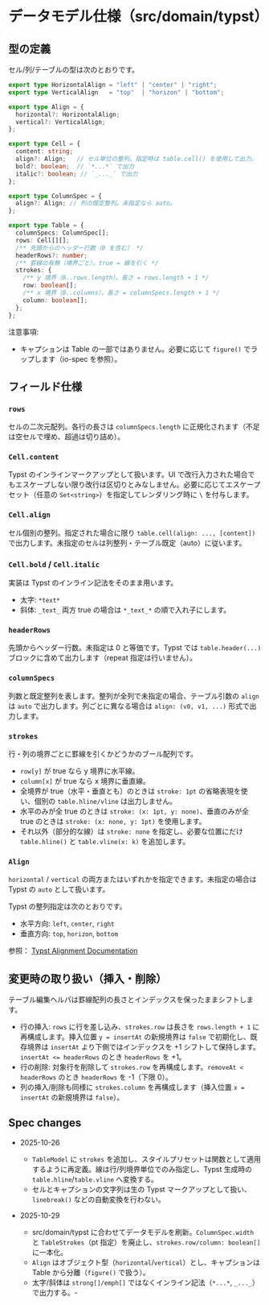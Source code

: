 # データモデル仕様（src/domain/typst）

## 型の定義

セル/列/テーブルの型は次のとおりです。

```ts
export type HorizontalAlign = "left" | "center" | "right";
export type VerticalAlign   = "top"  | "horizon" | "bottom";

export type Align = {
  horizontal?: HorizontalAlign;
  vertical?: VerticalAlign;
};

export type Cell = {
  content: string;
  align?: Align;   // セル単位の整列。指定時は table.cell() を使用して出力。
  bold?: boolean;  // `*...*` で出力
  italic?: boolean; // `_..._` で出力
};

export type ColumnSpec = {
  align?: Align; // 列の既定整列。未指定なら auto。
};

export type Table = {
  columnSpecs: ColumnSpec[];
  rows: Cell[][];
  /** 先頭からのヘッダー行数（0 を含む） */
  headerRows?: number;
  /** 罫線の有無（境界ごと）。true = 線を引く */
  strokes: {
    /** y 境界（0..rows.length）。長さ = rows.length + 1 */
    row: boolean[];
    /** x 境界（0..columns）。長さ = columnSpecs.length + 1 */
    column: boolean[];
  };
};
```

注意事項:

- キャプションは Table の一部ではありません。必要に応じて `figure()` でラップします（io-spec を参照）。

## フィールド仕様

### `rows`

セルの二次元配列。各行の長さは `columnSpecs.length` に正規化されます（不足は空セルで埋め、超過は切り詰め）。

### `Cell.content`

Typst のインラインマークアップとして扱います。UI で改行入力された場合でもエスケープしない限り改行は区切りとみなしません。必要に応じてエスケープセット（任意の `Set<string>`）を指定してレンダリング時に `\` を付与します。

### `Cell.align`

セル個別の整列。指定された場合に限り `table.cell(align: ..., [content])` で出力します。未指定のセルは列整列・テーブル既定（auto）に従います。

### `Cell.bold` / `Cell.italic`

実装は Typst のインライン記法をそのまま用います。
- 太字: `*text*`
- 斜体: `_text_`
両方 true の場合は `*_text_*` の順で入れ子にします。

### `headerRows`

先頭からヘッダー行数。未指定は 0 と等価です。Typst では `table.header(...)` ブロックに含めて出力します（repeat 指定は行いません）。

### `columnSpecs`

列数と既定整列を表します。整列が全列で未指定の場合、テーブル引数の `align` は `auto` で出力します。列ごとに異なる場合は `align: (v0, v1, ...)` 形式で出力します。

### `strokes`

行・列の境界ごとに罫線を引くかどうかのブール配列です。

- `row[y]` が true なら y 境界に水平線。
- `column[x]` が true なら x 境界に垂直線。
- 全境界が true（水平・垂直とも）のときは `stroke: 1pt` の省略表現を使い、個別の `table.hline/vline` は出力しません。
- 水平のみが全 true のときは `stroke: (x: 1pt, y: none)`、垂直のみが全 true のときは `stroke: (x: none, y: 1pt)` を使用します。
- それ以外（部分的な線）は `stroke: none` を指定し、必要な位置にだけ `table.hline()` と `table.vline(x: k)` を追加します。

### `Align`

`horizontal` / `vertical` の両方またはいずれかを指定できます。未指定の場合は Typst の `auto` として扱います。

Typst の整列指定は次のとおりです。
- 水平方向: `left`, `center`, `right`
- 垂直方向: `top`, `horizon`, `bottom`

参照： [Typst Alignment Documentation](https://typst.app/docs/reference/layout/alignment/)

## 変更時の取り扱い（挿入・削除）

テーブル編集ヘルパは罫線配列の長さとインデックスを保ったままシフトします。

- 行の挿入: `rows` に行を差し込み、`strokes.row` は長さを `rows.length + 1` に再構成します。挿入位置 `y = insertAt` の新規境界は `false` で初期化し、既存境界は `insertAt` より下側ではインデックスを +1 シフトして保持します。`insertAt <= headerRows` のとき `headerRows` を +1。
- 行の削除: 対象行を削除して `strokes.row` を再構成します。`removeAt < headerRows` のとき `headerRows` を -1（下限 0）。
- 列の挿入/削除も同様に `strokes.column` を再構成します（挿入位置 `x = insertAt` の新規境界は `false`）。

## Spec changes

- 2025-10-26
  - `TableModel` に `strokes` を追加し、スタイルプリセットは関数として適用するように再定義。線は行/列境界単位でのみ指定し、Typst 生成時の `table.hline`/`table.vline` へ変換する。
  - セルとキャプションの文字列は生の Typst マークアップとして扱い、`linebreak()` などの自動変換を行わない。
  
- 2025-10-29
  - src/domain/typst に合わせてデータモデルを刷新。`ColumnSpec.width` と `TableStrokes`（pt 指定）を廃止し、`strokes.row/column: boolean[]` に一本化。
  - `Align` はオブジェクト型（`horizontal`/`vertical`）とし、キャプションは Table から分離（`figure()` で扱う）。
  - 太字/斜体は `strong[]/emph[]` ではなくインライン記法（`*...*`, `_..._`）で出力する。-
